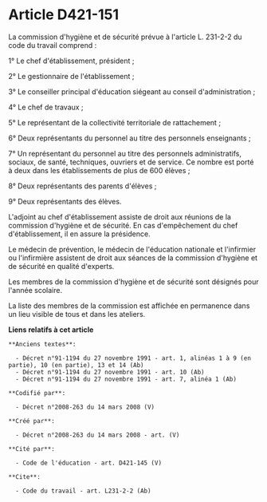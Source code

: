 # Article D421-151

La commission d'hygiène et de sécurité prévue à l'article L. 231-2-2 du code du travail comprend :

1° Le chef d'établissement, président ;

2° Le gestionnaire de l'établissement ;

3° Le conseiller principal d'éducation siégeant au conseil d'administration ;

4° Le chef de travaux ;

5° Le représentant de la collectivité territoriale de rattachement ;

6° Deux représentants du personnel au titre des personnels enseignants ;

7° Un représentant du personnel au titre des personnels administratifs, sociaux, de santé, techniques, ouvriers et de
service. Ce nombre est porté à deux dans les établissements de plus de 600 élèves ;

8° Deux représentants des parents d'élèves ;

9° Deux représentants des élèves.

L'adjoint au chef d'établissement assiste de droit aux réunions de la commission d'hygiène et de sécurité. En cas
d'empêchement du chef d'établissement, il en assure la présidence.

Le médecin de prévention, le médecin de l'éducation nationale et l'infirmier ou l'infirmière assistent de droit aux séances
de la commission d'hygiène et de sécurité en qualité d'experts.

Les membres de la commission d'hygiène et de sécurité sont désignés pour l'année scolaire.

La liste des membres de la commission est affichée en permanence dans un lieu visible de tous et dans les ateliers.

**Liens relatifs à cet article**

	**Anciens textes**:

	  - Décret n°91-1194 du 27 novembre 1991 - art. 1, alinéas 1 à 9 (en partie), 10 (en partie), 13 et 14 (Ab)
	  - Décret n°91-1194 du 27 novembre 1991 - art. 10 (Ab)
	  - Décret n°91-1194 du 27 novembre 1991 - art. 7, alinéa 1 (Ab)

	**Codifié par**:

	  - Décret n°2008-263 du 14 mars 2008 (V)

	**Créé par**:

	  - Décret n°2008-263 du 14 mars 2008 - art. (V)

	**Cité par**:

	  - Code de l'éducation - art. D421-145 (V)

	**Cite**:

	  - Code du travail - art. L231-2-2 (Ab)
